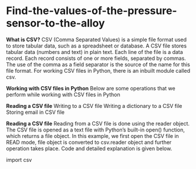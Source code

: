 # Find-the-values-of-the-pressure-sensor-to-the-alloy

**What is CSV?** 
CSV (Comma Separated Values) is a simple file format used to store tabular data, such as a spreadsheet or database. A CSV file stores tabular data (numbers and text) in plain text. Each line of the file is a data record. Each record consists of one or more fields, separated by commas. The use of the comma as a field separator is the source of the name for this file format.
For working CSV files in Python, there is an inbuilt module called csv. 

**Working with CSV files in Python**
Below are some operations that we perform while working with CSV files in Python

**Reading a CSV file**
Writing to a CSV file
Writing a dictionary to a CSV file
Storing email in CSV file

**Reading a CSV file**
Reading from a CSV file is done using the reader object. The CSV file is opened as a text file with Python’s built-in open() function, which returns a file object. In this example, we first open the CSV file in READ mode, file object is converted to csv.reader object and further operation takes place. Code and detailed explanation is given below.

  import csv
